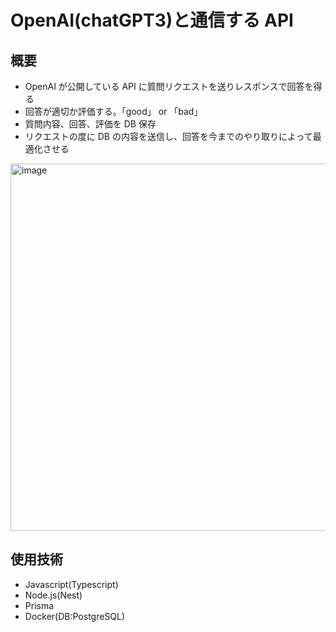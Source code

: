 # OpenAI(chatGPT3)と通信する API

## 概要
- OpenAI が公開している API に質問リクエストを送りレスポンスで回答を得る
- 回答が適切か評価する。「good」 or 「bad」
- 質問内容、回答、評価を DB 保存
- リクエストの度に DB の内容を送信し、回答を今までのやり取りによって最適化させる
<img width="588" alt="image" src="https://github.com/naitoyuma7110/OpenAI-API/assets/128150297/121229b4-8502-4f25-b1d1-8f883457ef2e">

## 使用技術

- Javascript(Typescript)
- Node.js(Nest)
- Prisma
- Docker(DB:PostgreSQL)
